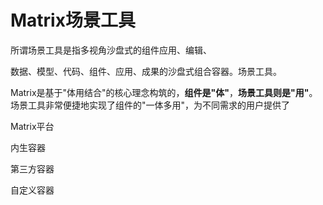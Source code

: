 # Matrix场景工具

所谓场景工具是指多视角沙盘式的组件应用、编辑、

数据、模型、代码、组件、应用、成果的沙盘式组合容器。场景工具。

Matrix是基于"体用结合"的核心理念构筑的，**组件是"体"**，**场景工具则是"用"**。场景工具非常便捷地实现了组件的"一体多用"，为不同需求的用户提供了



Matrix平台

内生容器

第三方容器

自定义容器

